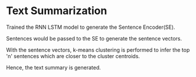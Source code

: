 # Text Summarization

Trained the RNN LSTM model to generate the Sentence Encoder(SE).

Sentences would be passed to the SE to generate the sentence vectors. 

With the sentence vectors, k-means clustering is performed to infer the top 'n' sentences which are closer to the cluster centroids. 

Hence, the text summary is generated. 
